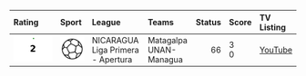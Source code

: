 | Rating                                                                                                                               | Sport                                                                                                        | League                               | Teams                     |   Status | Score   | TV Listing                                                          |
|:-------------------------------------------------------------------------------------------------------------------------------------|:-------------------------------------------------------------------------------------------------------------|:-------------------------------------|:--------------------------|---------:|:--------|:--------------------------------------------------------------------|
| <img src="https://raw.githubusercontent.com/BlakeDuncan25/Donut-SVG-Ratings/bac4e4a278175106499642192132b1786a9aec38/2.svg" alt="2"> | <img src="https://raw.githubusercontent.com/BlakeDuncan25/Donut-SVG-Ratings/master/soccer.png" alt="Soccer"> | NICARAGUA<br>Liga Primera - Apertura | Matagalpa<br>UNAN-Managua |       66 | 3<br>0  | <a href="https://www.youtube.com/@NicaSportsTV/streams">YouTube</a> |